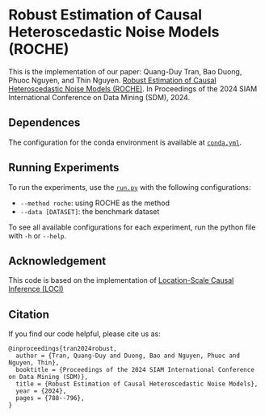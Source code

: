 # Robust Estimation of Causal Heteroscedastic Noise Models (ROCHE)
This is the implementation of our paper: 
Quang-Duy Tran, Bao Duong, Phuoc Nguyen, and Thin Nguyen. [Robust Estimation of Causal Heteroscedastic Noise Models (ROCHE)](https://epubs.siam.org/doi/10.1137/1.9781611978032.90). In Proceedings of the 2024 SIAM International Conference on Data Mining (SDM), 2024.

## Dependences 
The configuration for the conda environment is available at [```conda.yml```](conda.yml).

## Running Experiments
To run the experiments, use the [```run.py```](run.py) with the following configurations:
- ```--method roche```: using ROCHE as the method
- ```--data [DATASET]```: the benchmark dataset

To see all available configurations for each experiment, run the python file with ```-h``` or ```--help```.

## Acknowledgement
This code is based on the implementation of [Location-Scale Causal Inference (LOCI)](https://github.com/aleximmer/loci)

## Citation
If you find our code helpful, please cite us as:
```
@inproceedings{tran2024robust,
  author = {Tran, Quang-Duy and Duong, Bao and Nguyen, Phuoc and Nguyen, Thin},
  booktitle = {Proceedings of the 2024 SIAM International Conference on Data Mining (SDM)},
  title = {Robust Estimation of Causal Heteroscedastic Noise Models},
  year = {2024},
  pages = {788--796},
}
```

